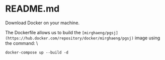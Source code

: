 # README.md

Download Docker on your machine.

The Dockerfile allows us to build the `[mirghaeng/pgsj](https://hub.docker.com/repository/docker/mirghaeng/pgsj)` image using the command: \
```
docker-compose up --build -d
```

